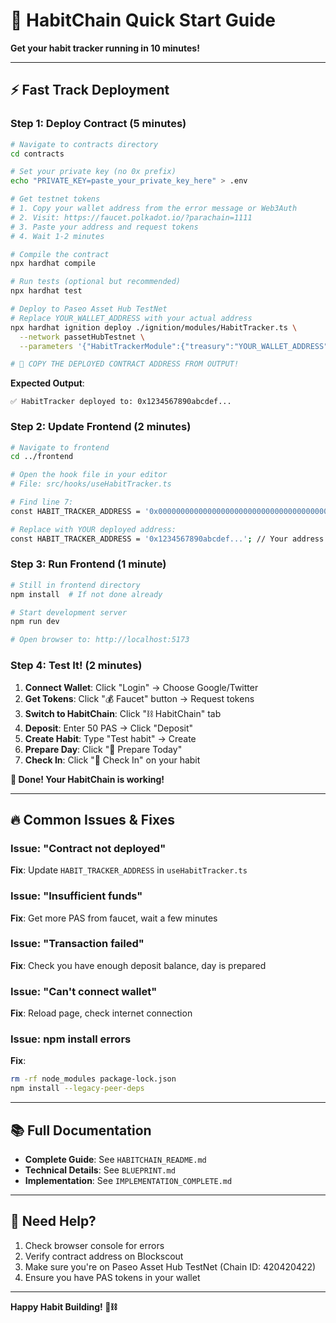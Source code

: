 # 🚀 HabitChain Quick Start Guide

**Get your habit tracker running in 10 minutes!**

---

## ⚡ Fast Track Deployment

### Step 1: Deploy Contract (5 minutes)

```bash
# Navigate to contracts directory
cd contracts

# Set your private key (no 0x prefix)
echo "PRIVATE_KEY=paste_your_private_key_here" > .env

# Get testnet tokens
# 1. Copy your wallet address from the error message or Web3Auth
# 2. Visit: https://faucet.polkadot.io/?parachain=1111
# 3. Paste your address and request tokens
# 4. Wait 1-2 minutes

# Compile the contract
npx hardhat compile

# Run tests (optional but recommended)
npx hardhat test

# Deploy to Paseo Asset Hub TestNet
# Replace YOUR_WALLET_ADDRESS with your actual address
npx hardhat ignition deploy ./ignition/modules/HabitTracker.ts \
  --network passetHubTestnet \
  --parameters '{"HabitTrackerModule":{"treasury":"YOUR_WALLET_ADDRESS"}}'

# 📝 COPY THE DEPLOYED CONTRACT ADDRESS FROM OUTPUT!
```

**Expected Output**:
```
✅ HabitTracker deployed to: 0x1234567890abcdef...
```

### Step 2: Update Frontend (2 minutes)

```bash
# Navigate to frontend
cd ../frontend

# Open the hook file in your editor
# File: src/hooks/useHabitTracker.ts

# Find line 7:
const HABIT_TRACKER_ADDRESS = '0x0000000000000000000000000000000000000000';

# Replace with YOUR deployed address:
const HABIT_TRACKER_ADDRESS = '0x1234567890abcdef...'; // Your address here
```

### Step 3: Run Frontend (1 minute)

```bash
# Still in frontend directory
npm install  # If not done already

# Start development server
npm run dev

# Open browser to: http://localhost:5173
```

### Step 4: Test It! (2 minutes)

1. **Connect Wallet**: Click "Login" → Choose Google/Twitter
2. **Get Tokens**: Click "💰 Faucet" button → Request tokens
3. **Switch to HabitChain**: Click "⛓️ HabitChain" tab
4. **Deposit**: Enter 50 PAS → Click "Deposit"
5. **Create Habit**: Type "Test habit" → Create
6. **Prepare Day**: Click "🚀 Prepare Today"
7. **Check In**: Click "📝 Check In" on your habit

**🎉 Done! Your HabitChain is working!**

---

## 🔥 Common Issues & Fixes

### Issue: "Contract not deployed"
**Fix**: Update `HABIT_TRACKER_ADDRESS` in `useHabitTracker.ts`

### Issue: "Insufficient funds"
**Fix**: Get more PAS from faucet, wait a few minutes

### Issue: "Transaction failed"
**Fix**: Check you have enough deposit balance, day is prepared

### Issue: "Can't connect wallet"
**Fix**: Reload page, check internet connection

### Issue: npm install errors
**Fix**: 
```bash
rm -rf node_modules package-lock.json
npm install --legacy-peer-deps
```

---

## 📚 Full Documentation

- **Complete Guide**: See `HABITCHAIN_README.md`
- **Technical Details**: See `BLUEPRINT.md`
- **Implementation**: See `IMPLEMENTATION_COMPLETE.md`

---

## 💬 Need Help?

1. Check browser console for errors
2. Verify contract address on Blockscout
3. Make sure you're on Paseo Asset Hub TestNet (Chain ID: 420420422)
4. Ensure you have PAS tokens in your wallet

---

**Happy Habit Building! 🎯⛓️**

